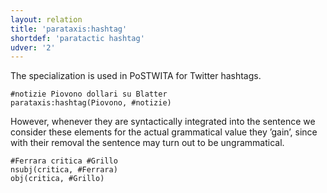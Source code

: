 ```yaml
---
layout: relation
title: 'parataxis:hashtag'
shortdef: 'paratactic hashtag'
udver: '2'
---
```


The specialization is used in PoSTWITA for Twitter hashtags. 
~~~ sdparse
#notizie Piovono dollari su Blatter
parataxis:hashtag(Piovono, #notizie) 
~~~

However, whenever they are syntactically integrated into the sentence we consider these elements for the actual grammatical value they ’gain’, since with their removal the sentence may turn out to be ungrammatical.
~~~ sdparse
#Ferrara critica #Grillo
nsubj(critica, #Ferrara)
obj(critica, #Grillo)
~~~

<!-- Interlanguage links updated Út zář 29 18:41:34 CEST 2020 -->
